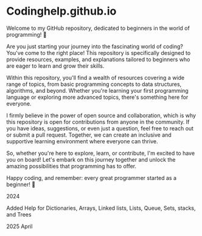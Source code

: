 # Codinghelp.github.io
Welcome to my GitHub repository, dedicated to beginners in the world of programming! 🌟

Are you just starting your journey into the fascinating world of coding? You've come to the right place! This repository is specifically designed to provide resources, examples, and explanations tailored to beginners who are eager to learn and grow their skills.

Within this repository, you'll find a wealth of resources covering a wide range of topics, from basic programming concepts to data structures, algorithms, and beyond. Whether you're learning your first programming language or exploring more advanced topics, there's something here for everyone.

I firmly believe in the power of open source and collaboration, which is why this repository is open for contributions from anyone in the community. If you have ideas, suggestions, or even just a question, feel free to reach out or submit a pull request. Together, we can create an inclusive and supportive learning environment where everyone can thrive.

So, whether you're here to explore, learn, or contribute, I'm excited to have you on board! Let's embark on this journey together and unlock the amazing possibilities that programming has to offer.

Happy coding, and remember: every great programmer started as a beginner! 🚀


2024 

Added Help for Dictionaries, Arrays, Linked lists, Lists, Queue, Sets, stacks, and Trees

2025 April